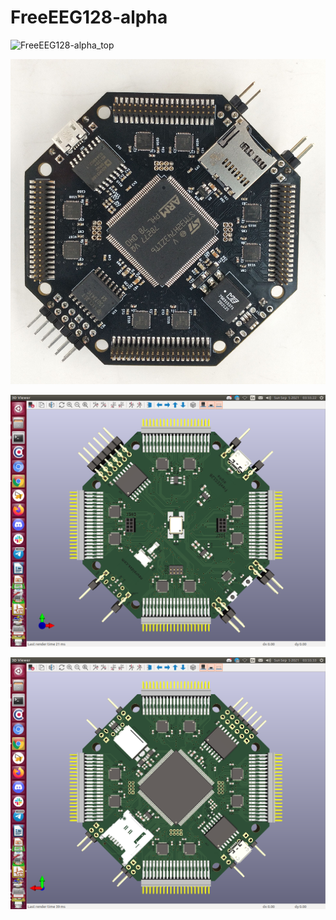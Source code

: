 # FreeEEG128-alpha

![FreeEEG128-alpha_top](https://raw.githubusercontent.com/neuroidss/FreeEEG128-alpha/main/IMG20211127130429.jpgpng)

![FreeEEG128-alpha_bottom](https://raw.githubusercontent.com/neuroidss/FreeEEG128-alpha/main/IMG20211127130444.jpg)

![FreeEEG128-alpha_3d_top](https://github.com/neuroidss/FreeEEG128-alpha/blob/main/KiCAD/out/3d/FreeEEG128-alpha_3d_top.png)

![FreeEEG128-alpha_3d_bottom](https://github.com/neuroidss/FreeEEG128-alpha/blob/main/KiCAD/out/3d/FreeEEG128-alpha_3d_bottom.png)
